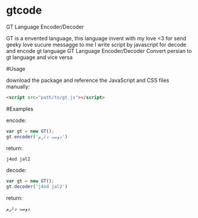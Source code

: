 # gtcode
GT Language Encoder/Decoder 

GT is a envented language, this language invent with my love <3 for send geeky love sucure messagge to me
I write script by javascript for decode and encode gt language
GT Language Encoder/Decoder Convert persian to gt language and vice versa

#Usage

download the package and reference the JavaScript and CSS files manually:

```html
<script src="path/to/gt.js"></script>
```

#Examples

encode:
```javascript
var gt = new GT();
gt.encoder('دوست دارم')
```
return:
```html
j4od jal2
```

decode:
```javascript
var gt = new GT();
gt.decoder('j4od jal2')
```

return:
```html
دوست دارم
```
